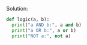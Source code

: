 Solution:
```python
def logic(a, b):
  print("a AND b:", a and b)
  print("a OR b:", a or b)
  print("NOT a:", not a)
```
